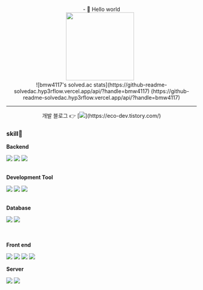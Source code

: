 

<!--
**EconomyLIM/EconomyLIM** is a ✨ _special_ ✨ repository because its `README.md` (this file) appears on your GitHub profile.

Here are some ideas to get you started:

- 🔭 I’m currently working on ...
- 🌱 I’m currently learning ...
- 👯 I’m looking to collaborate on ...
- 🤔 I’m looking for help with ...
- 💬 Ask me about ...
- 📫 How to reach me: ...
- 😄 Pronouns: ...
- ⚡ Fun fact: ...
![header](https://capsule-render.vercel.app/api?type=rounded&color=timeGradient&text=Welcome%20to%20EconomyLim's%20GitHub%20👋&animation=twinkling&fontSize=40&fontAlignY=50&fontAlign=50&height=180)
-->

<div align="center">
 <br/>
 - 🌱 Hello world
 <br/>
  <img height="180em" src="https://github-readme-stats.vercel.app/api?username=EconomyLIM&show_icons=true&include_all_commits=true"> &nbsp;
 <br/>
  ![bmw4117's solved.ac stats](https://github-readme-solvedac.hyp3rflow.vercel.app/api/?handle=bmw4117)
 (https://github-readme-solvedac.hyp3rflow.vercel.app/api/?handle=bmw4117)
<hr>
개발 블로그 👉 [<img src="https://img.shields.io/badge/tistory-000000?style=for-the-badge&logo=tistory&logoColor=white">](https://eco-dev.tistory.com/) 
</div>

### <strong>skill🌱</strong> 
<p><strong>Backend</strong></p>
<div>
   <img src="https://img.shields.io/badge/Java-007396?style=for-the-badge&logo=Java&logoColor=white"> 
  <img src="https://img.shields.io/badge/Spring-6DB33F?style=for-the-badge&logo=Spring&logoColor=white">
  <img src="https://img.shields.io/badge/springboot-6DB33F?style=for-the-badge&logo=springboot&logoColor=white">
</div> <br>
<p><strong>Development Tool</strong></p>
<div>
 <img src="https://img.shields.io/badge/Eclipse IDE-2C2255?style=for-the-badge&logo=Eclipse IDE&logoColor=white">
  <img src="https://img.shields.io/badge/Visual Studio Code-007ACC?style=for-the-badge&logo=Visual Studio Code&logoColor=white">
   <img src="https://img.shields.io/badge/IntelliJ IDEA-000000?style=for-the-badge&logo=IntelliJ IDEA&logoColor=white">
</div> <br>
<p><strong>Database</strong></p>
<div>
    <img src="https://img.shields.io/badge/MySQL-4479A1?style=for-the-badge&logo=MySQL&logoColor=white"> 
    <img src="https://img.shields.io/badge/oracle-F80000?style=for-the-badge&logo=oracle&logoColor=white"> 
</div> 
<br/>
<br/>
<p><strong>Front end</strong></p>
<div>
    <img src="https://img.shields.io/badge/html5-E34F26?style=flat-square&logo=html5&logoColor=white"> 
    <img src="https://img.shields.io/badge/css-1572B6?style=flat-square&logo=css3&logoColor=white"> 
    <img src="https://img.shields.io/badge/javascript-F7DF1E?style=flat-square&logo=javascript&logoColor=black"> 
    <img src="https://img.shields.io/badge/jQuery-0769AD?style=flat&logo=jQuery&logoColor=white">
</div>
<p><strong>Server</strong></p>
<div>
    <img src="https://img.shields.io/badge/apache tomcat-F8DC75?style=for-the-badge&logo=apachetomcat&logoColor=black">
    <img src="https://img.shields.io/badge/Amazon AWS-232F3E?style=for-the-badge&logo=amazon aws&logoColor=white">  
</div> 

